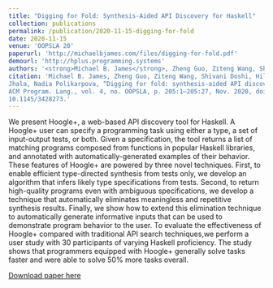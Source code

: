 ```yaml
---
title: "Digging for Fold: Synthesis-Aided API Discovery for Haskell"
collection: publications
permalink: /publication/2020-11-15-digging-for-fold
date: 2020-11-15
venue: 'OOPSLA 20'
paperurl: 'http://michaelbjames.com/files/digging-for-fold.pdf'
demourl: 'http://hplus.programming.systems'
authors: '<strong>Michael B. James</strong>, Zheng Guo, Ziteng Wang, Shivani Doshi, Hila Peleg, Ranjit Jhala, Nadia Polikarpova'
citation: 'Michael B. James, Zheng Guo, Ziteng Wang, Shivani Doshi, Hila Peleg, Ranjit
Jhala, Nadia Polikarpova, “Digging for fold: synthesis-aided API discovery for Haskell,” Proc.
ACM Program. Lang., vol. 4, no. OOPSLA, p. 205:1–205:27, Nov. 2020, doi:
10.1145/3428273.'
---
```


We present Hoogle+, a web-based API discovery tool for Haskell. A Hoogle+ user
can specify a programming task using either a type, a set of input-output tests,
or both. Given a specification, the tool returns a list of matching programs
composed from functions in popular Haskell libraries, and annotated with
automatically-generated examples of their behavior. These features of Hoogle+ are
powered by three novel techniques. First, to enable efficient type-directed
synthesis from tests only, we develop an algorithm that infers likely type
specifications from tests. Second, to return high-quality programs even with
ambiguous specifications, we develop a technique that automatically eliminates
meaningless and repetitive synthesis results. Finally, we show how to extend
this elimination technique to automatically generate informative inputs that can be
used to demonstrate program behavior to the user. To evaluate the effectiveness
of Hoogle+ compared with traditional API search techniques,we perform a user study
with 30 participants of varying Haskell proficiency. The study shows that
programmers equipped with Hoogle+ generally solve tasks faster and were able to
solve 50% more tasks overall.

[Download paper here]({{site.baseurl}}/files/digging-for-fold.pdf)

